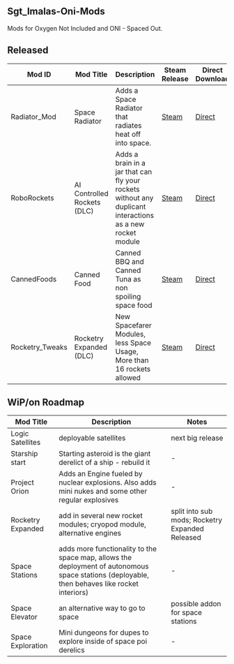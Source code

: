 ## Sgt_Imalas-Oni-Mods
Mods for Oxygen Not Included and ONI - Spaced Out.

## Released
| Mod ID | Mod Title | Description | Steam Release | Direct Download | latest Version|
|-|-|-|-|-|-|
| Radiator_Mod | Space Radiator | Adds a Space Radiator that radiates heat off into space. | [Steam](https://steamcommunity.com/sharedfiles/filedetails/?id=2795878144) | [Direct](https://github.com/Knastoron/Knastoron-Oni-Mods/releases/tag/Space_Radiator)| v2.0.2
| RoboRockets | AI Controlled Rockets (DLC) | Adds a brain in a jar that can fly your rockets without any duplicant interactions as a new rocket module| [Steam](https://steamcommunity.com/sharedfiles/filedetails/?id=2765256496) |[Direct](https://github.com/Sgt-Imalas/Sgt_Imalas-Oni-Mods/releases/tag/v1.2.3)| v1.2.3
| CannedFoods | Canned Food |Canned BBQ and Canned Tuna as non spoiling space food|[Steam](https://steamcommunity.com/sharedfiles/filedetails/?id=2818855295)|[Direct](https://github.com/Sgt-Imalas/Sgt_Imalas-Oni-Mods/releases/tag/v2.1.0_CannedFood)| v2.1.0
| Rocketry_Tweaks | Rocketry Expanded (DLC)|New Spacefarer Modules, less Space Usage, More than 16 rockets allowed|[Steam](https://steamcommunity.com/sharedfiles/filedetails/?id=2837919908)|[Direct](https://github.com/Sgt-Imalas/Sgt_Imalas-Oni-Mods/releases/tag/v1.0.2_RocketryExpanded)| v1.0.2
## WiP/on Roadmap
| Mod Title | Description | Notes |
|-|-|-|
|Logic Satellites|deployable satellites|next big release|
|Starship start|Starting asteroid is the giant derelict of a ship - rebuild it|-|
|Project Orion|Adds an Engine fueled by nuclear explosions. Also adds mini nukes and some other regular explosives|-|
|Rocketry Expanded|add in several new rocket modules; cryopod module, alternative engines|split into sub mods; Rocketry Expanded Released|
|Space Stations|adds more functionality to the space map, allows the deployment of autonomous space stations (deployable, then behaves like rocket interiors)|-|
|Space Elevator|an alternative way to go to space|possible addon for space stations|
|Space Exploration|Mini dungeons for dupes to explore inside of space poi derelics|-|
